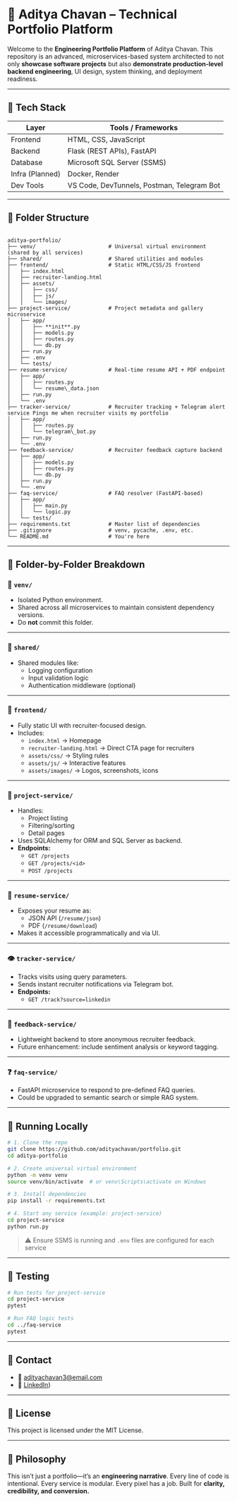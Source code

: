 # 🧠 Aditya Chavan – Technical Portfolio Platform

Welcome to the **Engineering Portfolio Platform** of Aditya Chavan. This repository is an advanced, microservices-based system architected to not only **showcase software projects** but also **demonstrate production-level backend engineering**, UI design, system thinking, and deployment readiness.

---

## 🔧 Tech Stack

| Layer         | Tools / Frameworks                    |
|---------------|----------------------------------------|
| Frontend      | HTML, CSS, JavaScript                 |
| Backend       | Flask (REST APIs), FastAPI            |
| Database      | Microsoft SQL Server (SSMS)                     |
| Infra (Planned) | Docker, Render        |
| Dev Tools     | VS Code, DevTunnels, Postman, Telegram Bot |

---

## 📁 Folder Structure

```

aditya-portfolio/
├── venv/                       # Universal virtual environment (shared by all services)
├── shared/                     # Shared utilities and modules
├── frontend/                   # Static HTML/CSS/JS frontend
│   ├── index.html
│   ├── recruiter-landing.html
│   ├── assets/
│   │   ├── css/
│   │   ├── js/
│   │   └── images/
├── project-service/            # Project metadata and gallery microservice
│   ├── app/
│   │   ├── **init**.py
│   │   ├── models.py
│   │   ├── routes.py
│   │   └── db.py
│   ├── run.py
│   ├── .env
│   └── tests/
├── resume-service/             # Real-time resume API + PDF endpoint
│   ├── app/
│   │   ├── routes.py
│   │   └── resume\_data.json
│   ├── run.py
│   └── .env
├── tracker-service/            # Recruiter tracking + Telegram alert service Pings me when recruiter visits my portfolio
│   ├── app/
│   │   ├── routes.py
│   │   └── telegram\_bot.py
│   ├── run.py
│   └── .env
├── feedback-service/           # Recruiter feedback capture backend
│   ├── app/
│   │   ├── models.py
│   │   ├── routes.py
│   │   └── db.py
│   ├── run.py
│   └── .env
├── faq-service/                # FAQ resolver (FastAPI-based)
│   ├── app/
│   │   ├── main.py
│   │   └── logic.py
│   └── tests/
├── requirements.txt            # Master list of dependencies
├── .gitignore                  # venv, pycache, .env, etc.
└── README.md                   # You're here

````

---

## 🧩 Folder-by-Folder Breakdown

### 🔁 `venv/`
- Isolated Python environment.
- Shared across all microservices to maintain consistent dependency versions.
- Do **not** commit this folder.

---

### 🔧 `shared/`
- Shared modules like:
  - Logging configuration
  - Input validation logic
  - Authentication middleware (optional)

---

### 🎨 `frontend/`
- Fully static UI with recruiter-focused design.
- Includes:
  - `index.html` → Homepage
  - `recruiter-landing.html` → Direct CTA page for recruiters
  - `assets/css/` → Styling rules
  - `assets/js/` → Interactive features
  - `assets/images/` → Logos, screenshots, icons

---

### 📁 `project-service/`
- Handles:
  - Project listing
  - Filtering/sorting
  - Detail pages
- Uses SQLAlchemy for ORM and SQL Server as backend.
- **Endpoints:**
  - `GET /projects`
  - `GET /projects/<id>`
  - `POST /projects`

---

### 📄 `resume-service/`
- Exposes your resume as:
  - JSON API (`/resume/json`)
  - PDF (`/resume/download`)
- Makes it accessible programmatically and via UI.

---

### 👁 `tracker-service/`
- Tracks visits using query parameters.
- Sends instant recruiter notifications via Telegram bot.
- **Endpoints:**
  - `GET /track?source=linkedin`

---

### 💬 `feedback-service/`
- Lightweight backend to store anonymous recruiter feedback.
- Future enhancement: include sentiment analysis or keyword tagging.

---

### ❓ `faq-service/`
- FastAPI microservice to respond to pre-defined FAQ queries.
- Could be upgraded to semantic search or simple RAG system.

---

## 🚀 Running Locally

```bash
# 1. Clone the repo
git clone https://github.com/adityachavan/portfolio.git
cd aditya-portfolio

# 2. Create universal virtual environment
python -m venv venv
source venv/bin/activate  # or venv\Scripts\activate on Windows

# 3. Install dependencies
pip install -r requirements.txt

# 4. Start any service (example: project-service)
cd project-service
python run.py
````

> ⚠️ Ensure SSMS is running and `.env` files are configured for each service

---

## 🧪 Testing

```bash
# Run tests for project-service
cd project-service
pytest

# Run FAQ logic tests
cd ../faq-service
pytest
```

---


## 🤝 Contact

* 📧 [adityachavan3@email.com](mailto:adityachavan3@email.com)
* 💼 [LinkedIn](https://www.linkedin.com/in/aditya-chavan-6974ab27b/))

---

## 🔐 License

This project is licensed under the MIT License.

---

## 🧠 Philosophy

This isn’t just a portfolio—it’s an **engineering narrative**.
Every line of code is intentional. Every service is modular. Every pixel has a job.
Built for **clarity, credibility, and conversion.**
